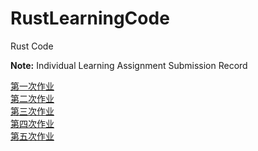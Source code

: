 # RustLearningCode
Rust Code

**Note:** Individual Learning Assignment Submission Record


[第一次作业](./FirstHomework)    
[第二次作业](./SecondHomework)      
[第三次作业](./ThirdHomework)    
[第四次作业](./FourthHomework)   
[第五次作业](./FifthHomework)   
